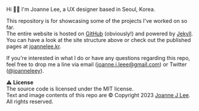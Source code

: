 Hi 👋🏼 I'm Joanne Lee, a UX designer based in Seoul, Korea.

This repository is for showcasing some of the projects I've worked on so far.  
The entire website is hosted on [GitHub] (obviously!) and powered by [Jekyll].  
You can have a look at the site structure above or check out the published pages at [joannelee.kr].

If you're interested in what I do or have any questions regarding this repo, feel free to drop me a line via email (<joanne.j.leee@gmail.com>) or Twitter ([@joanneleey]).

⚠️ **License**  
The source code is licensed under the MIT license.  
Text and image contents of this repo are © Copyright 2023 [Joanne J Lee]. All rights reserved.

[GitHub]: https://github.com
[Jekyll]: https://jekyllrb.com
[joannelee.kr]: https://joannelee.kr
[@joanneleey]: https://twitter.com/joanneleey
[Joanne J Lee]: mailto:joanne.j.leee@gmail.com
